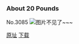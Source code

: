### About 20 Pounds
No.3085
![图片不见了~~~](https://imgs.xkcd.com/comics/about_20_pounds.png)

[原址](https://xkcd.com//3085) [下载](https://imgs.xkcd.com/comics/about_20_pounds.png)

